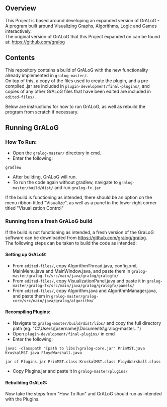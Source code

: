 ## Overview
This Project is based around developing an expanded version of GrALoG - A program built around Visualizing Graphs, Algorithms, Logic and Games interactively. \
The original version of GrALoG that this Project expanded on can be found at: https://github.com/gralog

## Contents

This repository contains a build of GrALoG with the new functionality already implemented in `gralog-master/`. \
On top of this, a copy of the files used to create the plugin, and a pre-compiled .jar are included in `plugin-development/final-plugins/`, and copies of any other GrALoG files that have been edited are included in `edited-files/`.

Below are instructions for how to run GrALoG, as well as rebuild the program from scratch if necessary.

## Running GrALoG

### How To Run:
- Open the `gralog-master/` directory in cmd.
- Enter the following:
```
gradlew
```
- After building, GrALoG will run.
- To run the code again without gradlew, navigate to `gralog-master/build/dist/` and run `gralog-fx.jar`

If the build is functioning as intended, there should be an option on the menu ribbon titled "Visualize", as well as a panel in the lower right corner titled "Visualization Control"

### Running from a fresh GrALoG build
If the build is not functioning as intended, a fresh version of the GraLoG software can be downloaded from https://github.com/gralog/gralog. \
The following steps can be taken to build the code as intended:

#### Setting up GrALoG:
- From `edited-files/`, copy AlgorithmThread.java, config.xml, MainMenu.java and MainWindow.java, and paste them in `gralog-master/gralog-fx/src/main/java/gralog/gralogfx/`
- From `edited-files/`, copy VisualizationPanel.java and paste it in `gralog-master/gralog-fx/src/main/java/gralog/gralogfx/panels/`
- From `edited-files/`, copy Algorithm.java and AlgorithmManager.java, and paste them in `gralog-master/gralog-core/src/main/java/gralog/algorithm/`

#### Recompiling Plugins:
- Navigate to `gralog-master/build/dist/libs/` and copy the full directory path (eg: "C:\Users\\[username]\Documents\gralog-master\...")
- Open `plugin-development/final-plugins/` in cmd
- Enter the following:
```
javac -classpath "[path to libs]\gralog-core.jar" PrimMST.java KruskalMST.java FloydWarshall.java

jar cf Plugins.jar PrimMST.class KruskalMST.class FloydWarshall.class
```
- Copy Plugins.jar and paste it in `gralog-master/plugins/`

#### Rebuilding GrALoG:
Now take the steps from "How To Run" and GrALoG should run as intended with the Plugins.
